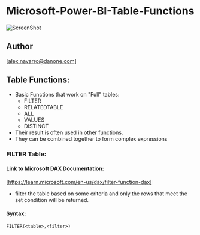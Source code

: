 # Microsoft-Power-BI-Table-Functions

![ScreenShot](https://github.com/NavarroAlex/NORAM-Microsoft-Power-BI-Training/blob/main/Power%20BI%20Theme.png)

## Author
[alex.navarro@danone.com]

## Table Functions:
* Basic Functions that work on "Full" tables:
    - FILTER
    - RELATEDTABLE
    - ALL
    - VALUES
    - DISTINCT
* Their result is often used in other functions.
* They can be combined together to form complex expressions

### FILTER Table:

#### Link to Microsoft DAX Documentation:
[https://learn.microsoft.com/en-us/dax/filter-function-dax]
* filter the table based on some criteria and only the rows that meet the set condition will be returned.

#### Syntax:
```FILTER(<table>,<filter>)```